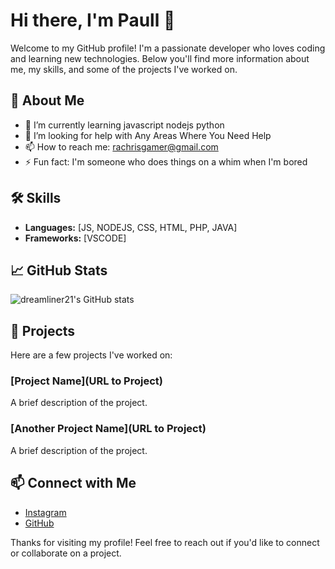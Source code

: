 # Hi there, I'm Paull 👋

Welcome to my GitHub profile! I'm a passionate developer who loves coding and learning new technologies. Below you'll find more information about me, my skills, and some of the projects I've worked on.

## 🚀 About Me

- 🌱 I’m currently learning javascript nodejs python
- 🤔 I’m looking for help with Any Areas Where You Need Help
- 📫 How to reach me: rachrisgamer@gmail.com
- ⚡ Fun fact: I'm someone who does things on a whim when I'm bored

## 🛠️ Skills

- **Languages:** [JS, NODEJS, CSS, HTML, PHP, JAVA]
- **Frameworks:** [VSCODE]

## 📈 GitHub Stats

![dreamliner21's GitHub stats](https://github-readme-stats.vercel.app/api?username=dreamliner21&show_icons=true&theme=radical)

## 📂 Projects

Here are a few projects I've worked on:

### [Project Name](URL to Project)
A brief description of the project.

### [Another Project Name](URL to Project)
A brief description of the project.

## 📫 Connect with Me

- [Instagram](https://instagram.com/initiaann_0705)
- [GitHub](https://github.com/dreamliner21)

Thanks for visiting my profile! Feel free to reach out if you'd like to connect or collaborate on a project.
